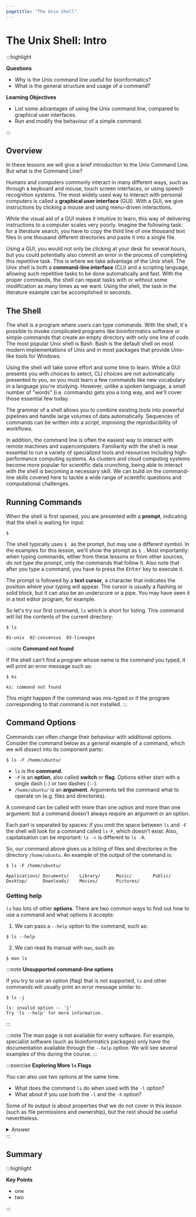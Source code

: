 ```yaml
---
pagetitle: "The Unix Shell"
---
```


# The Unix Shell: Intro

:::highlight

**Questions**

- Why is the Unix command line useful for bioinformatics? 
- What is the general structure and usage of a command?

**Learning Objectives**

- List some advantages of using the Unix command line, compared to graphical user interfaces.
- Run and modify the behaviour of a simple command.

:::

## Overview

In these lessons we will give a brief introduction to the Unix Command Line. 
But what is the Command Line?

Humans and computers commonly interact in many different ways, such as through a keyboard and mouse,
touch screen interfaces, or using speech recognition systems.
The most widely used way to interact with personal computers is called a
**graphical user interface** (GUI).
With a GUI, we give instructions by clicking a mouse and using menu-driven interactions.

While the visual aid of a GUI makes it intuitive to learn, this way of delivering instructions to a computer scales very poorly.
Imagine the following task: for a literature search, you have to copy the third line of one thousand text files in one thousand different directories and paste it into a single file.

Using a GUI, you would not only be clicking at your desk for several hours, but you could potentially also commit an error in the process of completing this repetitive task.
This is where we take advantage of the Unix shell.
The Unix shell is both a **command-line interface** (CLI) and a scripting language, allowing such repetitive tasks to be done automatically and fast.
With the proper commands, the shell can repeat tasks with or without some modification as many times as we want.
Using the shell, the task in the literature example can be accomplished in seconds.


## The Shell

The shell is a program where users can type commands.
With the shell, it's possible to invoke complicated programs like bioinformatics software or simple commands that create an empty directory with only one line of code.
The most popular Unix shell is Bash.
Bash is the default shell on most modern implementations of Unix and in most packages that provide
Unix-like tools for Windows.

Using the shell will take some effort and some time to learn.
While a GUI presents you with choices to select, CLI choices are not automatically presented to you, so you must learn a few commands like new vocabulary in a language you're studying.
However, unlike a spoken language, a small number of "words" (i.e. commands) gets you a long way, and we'll cover those essential few today.

The grammar of a shell allows you to combine existing tools into powerful pipelines and handle large volumes of data automatically. 
Sequences of commands can be written into a *script*, improving the reproducibility of workflows.

In addition, the command line is often the easiest way to interact with remote machines and supercomputers.
Familiarity with the shell is near essential to run a variety of specialized tools and resources including high-performance computing systems.
As clusters and cloud computing systems become more popular for scientific data crunching, being able to interact with the shell is becoming a necessary skill.
We can build on the command-line skills covered here to tackle a wide range of scientific questions and computational challenges.


## Running Commands

When the shell is first opened, you are presented with a **prompt**,
indicating that the shell is waiting for input.

```console
$
```

The shell typically uses `$ ` as the prompt, but may use a different symbol.
In the examples for this lesson, we'll show the prompt as `$ `.
Most importantly: when typing commands, either from these lessons or from other sources, *do not type the prompt*, only the commands that follow it.
Also note that after you type a command, you have to press the <kbd>Enter</kbd> key to execute it.

The prompt is followed by a **text cursor**, a character that indicates the position where your typing will appear.
The cursor is usually a flashing or solid block, but it can also be an underscore or a pipe.
You may have seen it in a text editor program, for example.

So let's try our first command, `ls` which is short for listing.
This command will list the contents of the current directory:

```console
$ ls
```
```
01-unix  02-consensus  03-lineages
```

:::note
**Command not found**

If the shell can't find a program whose name is the command you typed, it will print an error message such as:

```console
$ ks
```
```
ks: command not found
```

This might happen if the command was mis-typed or if the program corresponding to that command is not installed.
:::


## Command Options

Commands can often change their behaviour with additional options.
Consider the command below as a general example of a command, which we will dissect into its component parts:

```console
$ ls -F /home/ubuntu/
```

- `ls` is the **command**.
- `-F` is an **option**, also called **switch** or **flag**. Options either start with a single dash (`-`) or two dashes (`--`).
- `/home/ubuntu/` is an **argument**. Arguments tell the command what to operate on (e.g. files and directories). 

A command can be called with more than one option and more than one argument: but a command doesn't always require an argument or an option.

Each part is separated by spaces: if you omit the space between `ls` and `-F` the shell will look for a command called `ls-F`, which doesn't exist. 
Also, capitalisation can be important: `ls -r` is different to `ls -R`.

So, our command above gives us a listing of files and directories in the directory `/home/ubuntu`. 
An example of the output of the command is:

```console
$ ls -F /home/ubuntu/
```

```
Applications/ Documents/    Library/      Music/        Public/
Desktop/      Downloads/    Movies/       Pictures/
```

### Getting help

`ls` has lots of other **options**. There are two common ways to find out how to use a command and what options it accepts:

1. We can pass a `--help` option to the command, such as:
  ```console
  $ ls --help
  ```

2. We can read its manual with `man`, such as:
  ```console
  $ man ls
  ```


:::note
**Unsupported command-line options**

If you try to use an option (flag) that is not supported, `ls` and other commands will usually print an error message similar to:

```console
$ ls -j
```

```
ls: invalid option -- 'j'
Try 'ls --help' for more information.
 ```
:::

:::note
The man page is not available for every software. 
For example, specialist software (such as bioinformatics packages) only have the documentation available through the `--help` option. 
We will see several examples of this during the course.
:::

:::exercise
**Exploring More `ls` Flags**

You can also use two options at the same time. 

- What does the command `ls` do when used with the `-l` option? 
- What about if you use both the `-l` and the `-h` option? 

Some of its output is about properties that we do not cover in this lesson (such as file permissions and ownership), but the rest should be useful nevertheless.

<details>
<summary>Answer</summary>

```console
$ ls -l -h
```

The `-l` option makes `ls` use a **l**ong listing format, showing not only the file/directory names but also additional information such as the file size and the time of its last modification. 
If you use both the `-h` option and the `-l` option, this makes the file size "**h**uman readable", i.e. displaying something like `5.3K` instead of `5369`.

</details>
:::




## Summary

:::highlight

**Key Points**

- one
- two

:::

